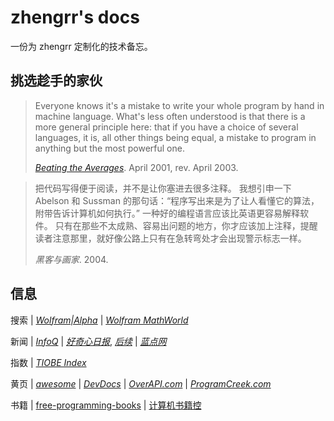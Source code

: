 # zhengrr's docs

一份为 zhengrr 定制化的技术备忘。

## 挑选趁手的家伙

> Everyone knows it's a mistake to write your whole program by hand in machine language.
> What's less often understood is that there is a more general principle here:
> that if you have a choice of several languages, it is, all other things being equal, a mistake to program in anything but the most powerful one.
>
> [*Beating the Averages*](http://paulgraham.com/avg.html). April 2001, rev. April 2003.

> 把代码写得便于阅读，并不是让你塞进去很多注释。
> 我想引申一下 Abelson 和 Sussman 的那句话：“程序写出来是为了让人看懂它的算法，附带告诉计算机如何执行。”
> 一种好的编程语言应该比英语更容易解释软件。
> 只有在那些不太成熟、容易出问题的地方，你才应该加上注释，提醒读者注意那里，就好像公路上只有在急转弯处才会出现警示标志一样。
>
> *黑客与画家*. 2004.

## 信息

搜索
| [*Wolfram|Alpha*](https://wolframalpha.com/)
| [*Wolfram MathWorld*](http://mathworld.wolfram.com/)

新闻
| [*InfoQ*](https://infoq.cn/)
| [*好奇心日报*](https://www.qdaily.com/),
  [*后续*](https://houxuapp.com/)
| [*蓝点网*](https://landiannews.com/)

指数
| [*TIOBE Index*](https://tiobe.com/tiobe-index/)

黄页
| [*awesome*](https://awesome.re/)
| [*DevDocs*](https://devdocs.io/)
| [*OverAPI.com*](http://overapi.com/)
| [*ProgramCreek.com*](https://programcreek.com/)

书籍
| [free-programming-books](https://ebookfoundation.github.io/free-programming-books/)
| [计算机书籍控](http://bestcbooks.com/)
